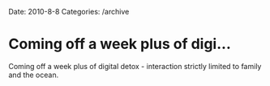 Date: 2010-8-8
Categories: /archive

# Coming off a week plus of digi...

Coming off a week plus of digital detox - interaction strictly limited to family and the ocean.
